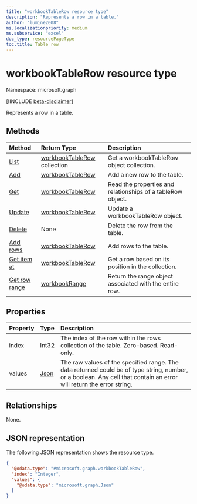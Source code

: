 ```yaml
---
title: "workbookTableRow resource type"
description: "Represents a row in a table."
author: "lumine2008"
ms.localizationpriority: medium
ms.subservice: "excel"
doc_type: resourcePageType
toc.title: Table row
---
```


# workbookTableRow resource type

Namespace: microsoft.graph

[!INCLUDE [beta-disclaimer](../../includes/beta-disclaimer.md)]

Represents a row in a table.


## Methods

| Method		   | Return Type	|Description|
|:---------------|:--------|:----------|
|[List](../api/tablerow-list.md) | [workbookTableRow](workbooktablerow.md) collection |Get a workbookTableRow object collection. |
|[Add](../api/tablerowcollection-add.md)|[workbookTableRow](workbooktablerow.md)|Add a new row to the table.|
|[Get](../api/tablerow-get.md) | [workbookTableRow](workbooktablerow.md) |Read the properties and relationships of a tableRow object.|
|[Update](../api/tablerow-update.md) | [workbookTableRow](workbooktablerow.md)	|Update a workbookTableRow object. |
|[Delete](../api/tablerow-delete.md)|None|Delete the row from the table.|
|[Add rows](../api/table-post-rows.md)|[workbookTableRow](workbooktablerow.md)|Add rows to the table.|
|[Get item at](../api/tablerowcollection-itemat.md)|[workbookTableRow](workbooktablerow.md)|Get a row based on its position in the collection.|
|[Get row range](../api/tablerow-range.md)|[workbookRange](workbookrange.md)|Return the range object associated with the entire row.|

## Properties
| Property	   | Type	|Description|
|:---------------|:--------|:----------|
|index|Int32|The index of the row within the rows collection of the table. Zero-based. Read-only.|
|values|[Json](../resources/json.md)|The raw values of the specified range. The data returned could be of type string, number, or a boolean. Any cell that contain an error will return the error string.|

## Relationships

None.

## JSON representation

The following JSON representation shows the resource type.

<!-- {
  "blockType": "resource",
  "@odata.type": "microsoft.graph.workbookTableRow",
  "openType": false
}
-->
``` json
{
  "@odata.type": "#microsoft.graph.workbookTableRow",
  "index": "Integer",
  "values": {
    "@odata.type": "microsoft.graph.Json"
  }
}
```

<!-- uuid: 8fcb5dbc-d5aa-4681-8e31-b001d5168d79
2015-10-25 14:57:30 UTC -->
<!--
{
  "type": "#page.annotation",
  "description": "TableRow resource",
  "keywords": "",
  "section": "documentation",
  "tocPath": "",
  "suppressions": []
}
-->


